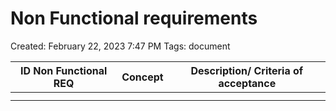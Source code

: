 # Non Functional requirements

Created: February 22, 2023 7:47 PM
Tags: document

| ID Non Functional REQ | Concept | Description/ Criteria of acceptance |
| --- | --- | --- |
|  |  |  |
|  |  |  |